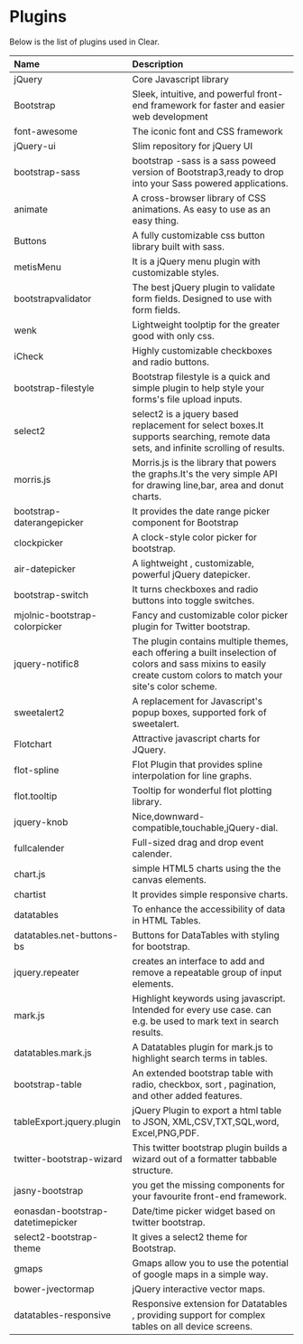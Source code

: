 # Plugins

Below is the list of plugins used in Clear.

| Name | Description |
| :--- | :--- |
| jQuery | Core Javascript library |
| Bootstrap | Sleek, intuitive, and powerful front-end framework for faster and easier web development |
| font-awesome | The iconic font and CSS framework |
| jQuery-ui | Slim repository for jQuery UI |
| bootstrap-sass | bootstrap -sass is a sass poweed version of Bootstrap3,ready to drop into your Sass powered applications. |
| animate | A cross-browser library of CSS animations. As easy to use as an easy thing. |
| Buttons | A fully customizable css button library built with sass. |
| metisMenu | It is a jQuery menu plugin with customizable styles. |
| bootstrapvalidator | The best jQuery plugin to validate form fields. Designed to   use with form fields. |
| wenk | Lightweight toolptip for the greater good with only css. |
| iCheck | Highly customizable checkboxes and radio buttons. |
| bootstrap-filestyle | Bootstrap filestyle is a quick and simple plugin to help style your forms's file upload inputs. |
| select2 | select2 is a jquery based replacement for select boxes.It supports searching, remote data sets, and infinite scrolling of results. |
| morris.js | Morris.js is the library that powers the graphs.It's the very simple API for drawing line,bar, area and donut charts. |
| bootstrap-daterangepicker | It provides the date range picker component for Bootstrap |
| clockpicker | A clock-style color picker for bootstrap. |
| air-datepicker | A lightweight , customizable, powerful jQuery datepicker. |
| bootstrap-switch | It turns checkboxes and radio buttons into toggle switches. |
| mjolnic-bootstrap-colorpicker | Fancy and customizable color picker plugin for Twitter bootstrap. |
| jquery-notific8 | The plugin contains multiple themes, each offering a built inselection of colors and sass mixins to easily create custom colors to match your site's color scheme. |
| sweetalert2 | A replacement for Javascript's popup boxes, supported fork of sweetalert. |
| Flotchart | Attractive javascript charts for JQuery. |
| flot-spline | Flot Plugin that provides spline interpolation for line graphs. |
| flot.tooltip | Tooltip for wonderful flot plotting library. |
| jquery-knob | Nice,downward-compatible,touchable,jQuery-dial. |
| fullcalender | Full-sized drag and drop event calender. |
| chart.js | simple HTML5 charts using the the canvas elements. |
| chartist | It provides simple responsive charts. |
| datatables | To enhance the accessibility of data in HTML Tables. |
| datatables.net-buttons-bs | Buttons for DataTables  with styling for bootstrap. |
| jquery.repeater | creates an interface to add and remove a repeatable group of input elements. |
| mark.js | Highlight keywords using javascript. Intended for every use case. can e.g.  be used to mark text in search results. |
| datatables.mark.js | A Datatables plugin for mark.js to highlight search terms in tables. |
| bootstrap-table | An extended bootstrap table with radio, checkbox, sort , pagination, and other added features. |
| tableExport.jquery.plugin | jQuery Plugin to export a html  table to JSON, XML,CSV,TXT,SQL,word, Excel,PNG,PDF. |
| twitter-bootstrap-wizard | This twitter bootstrap plugin builds a wizard out of a formatter tabbable structure. |
| jasny-bootstrap | you get the missing components for your favourite front-end framework. |
| eonasdan-bootstrap-datetimepicker | Date/time picker widget based on twitter bootstrap. |
| select2-bootstrap-theme | It gives a select2 theme for Bootstrap. |
| gmaps | Gmaps allow you to use the potential of google  maps in a simple way. |
| bower-jvectormap | jQuery interactive vector maps. |
| datatables-responsive | Responsive extension for Datatables , providing support for complex tables on all device screens. |

